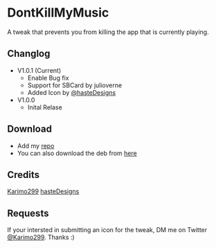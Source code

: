 # DontKillMyMusic

A tweak that prevents you from killing the app that is currently playing. 

## Changlog
* V1.0.1 (Current)
  - Enable Bug fix
  - Support for SBCard by julioverne
  - Added Icon by [@hasteDesigns](https://twitter.com/hasteDesigns)
* V1.0.0  
  - Inital Relase

## Download
* Add my [repo](https://github.com/Karimo299/repo)
* You can also download the deb from [here](./packages)

## Credits

[Karimo299](https://twitter.com/karimo299)
[hasteDesigns](https://twitter.com/hasteDesigns)

## Requests

If your intersted in submitting an icon for the tweak, DM me on Twitter [@Karimo299](https://twitter.com/karimo299). Thanks :)
